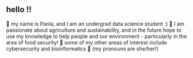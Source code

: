 ## hello !!

<!--
**paolapt/paolapt** is a ✨ _special_ ✨ repository because its `README.md` (this file) appears on your GitHub profile.

Here are some ideas to get you started:

- 🔭 I’m currently working on ...
- 🌱 I’m currently learning ...
- 👯 I’m looking to collaborate on ...
- 🤔 I’m looking for help with ...
- 💬 Ask me about ...
- 📫 How to reach me: ...
- 😄 Pronouns: ...
- ⚡ Fun fact: ...
-->

🍏 my name is Paola, and I am an undergrad data science student :)
🌱 I am passionate about agriculture and sustainability, and in the future hope to use my knowledge to help people and our environment - particularly in the area of food security!
🧸 some of my other areas of interest include cybersecurity and bioinformatics
🍰 (my pronouns are she/her!)
